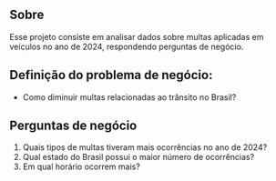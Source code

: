 ## Sobre
Esse projeto consiste em analisar dados sobre multas aplicadas em veículos no ano de 2024, respondendo perguntas de negócio.

## Definição do problema de negócio: 
- Como diminuir multas relacionadas ao trânsito no Brasil?

## Perguntas de negócio
1. Quais tipos de multas tiveram mais ocorrências no ano de 2024?
2. Qual estado do Brasil possui o maior número de ocorrências?
3. Em qual horário ocorrem mais?

